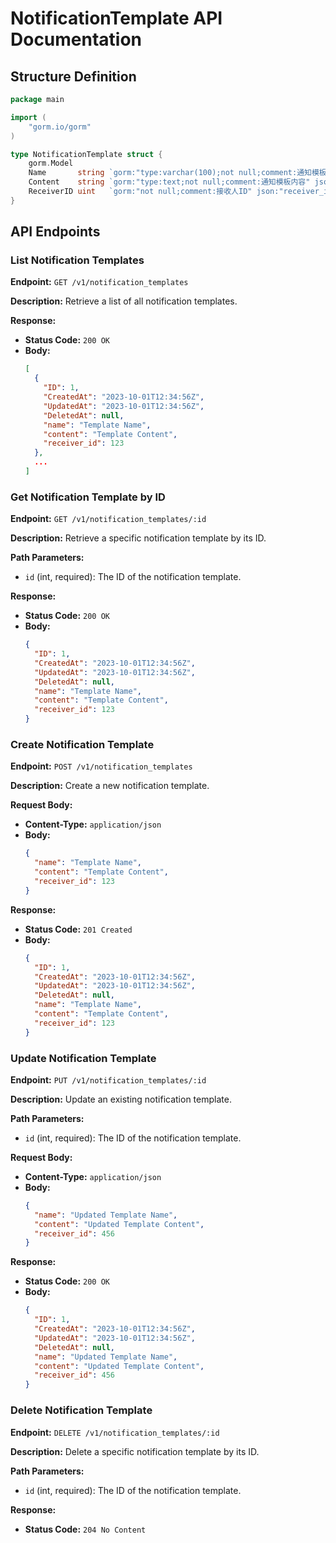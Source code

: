 # NotificationTemplate API Documentation

## Structure Definition

```go
package main

import (
	"gorm.io/gorm"
)

type NotificationTemplate struct {
	gorm.Model
	Name       string `gorm:"type:varchar(100);not null;comment:通知模板名称" json:"name"`
	Content    string `gorm:"type:text;not null;comment:通知模板内容" json:"content"`
	ReceiverID uint   `gorm:"not null;comment:接收人ID" json:"receiver_id"`
}
```

## API Endpoints

### List Notification Templates

**Endpoint:** `GET /v1/notification_templates`

**Description:** Retrieve a list of all notification templates.

**Response:**

- **Status Code:** `200 OK`
- **Body:**
  ```json
  [
    {
      "ID": 1,
      "CreatedAt": "2023-10-01T12:34:56Z",
      "UpdatedAt": "2023-10-01T12:34:56Z",
      "DeletedAt": null,
      "name": "Template Name",
      "content": "Template Content",
      "receiver_id": 123
    },
    ...
  ]
  ```

### Get Notification Template by ID

**Endpoint:** `GET /v1/notification_templates/:id`

**Description:** Retrieve a specific notification template by its ID.

**Path Parameters:**

- `id` (int, required): The ID of the notification template.

**Response:**

- **Status Code:** `200 OK`
- **Body:**
  ```json
  {
    "ID": 1,
    "CreatedAt": "2023-10-01T12:34:56Z",
    "UpdatedAt": "2023-10-01T12:34:56Z",
    "DeletedAt": null,
    "name": "Template Name",
    "content": "Template Content",
    "receiver_id": 123
  }
  ```

### Create Notification Template

**Endpoint:** `POST /v1/notification_templates`

**Description:** Create a new notification template.

**Request Body:**

- **Content-Type:** `application/json`
- **Body:**
  ```json
  {
    "name": "Template Name",
    "content": "Template Content",
    "receiver_id": 123
  }
  ```

**Response:**

- **Status Code:** `201 Created`
- **Body:**
  ```json
  {
    "ID": 1,
    "CreatedAt": "2023-10-01T12:34:56Z",
    "UpdatedAt": "2023-10-01T12:34:56Z",
    "DeletedAt": null,
    "name": "Template Name",
    "content": "Template Content",
    "receiver_id": 123
  }
  ```

### Update Notification Template

**Endpoint:** `PUT /v1/notification_templates/:id`

**Description:** Update an existing notification template.

**Path Parameters:**

- `id` (int, required): The ID of the notification template.

**Request Body:**

- **Content-Type:** `application/json`
- **Body:**
  ```json
  {
    "name": "Updated Template Name",
    "content": "Updated Template Content",
    "receiver_id": 456
  }
  ```

**Response:**

- **Status Code:** `200 OK`
- **Body:**
  ```json
  {
    "ID": 1,
    "CreatedAt": "2023-10-01T12:34:56Z",
    "UpdatedAt": "2023-10-01T12:34:56Z",
    "DeletedAt": null,
    "name": "Updated Template Name",
    "content": "Updated Template Content",
    "receiver_id": 456
  }
  ```

### Delete Notification Template

**Endpoint:** `DELETE /v1/notification_templates/:id`

**Description:** Delete a specific notification template by its ID.

**Path Parameters:**

- `id` (int, required): The ID of the notification template.

**Response:**

- **Status Code:** `204 No Content`